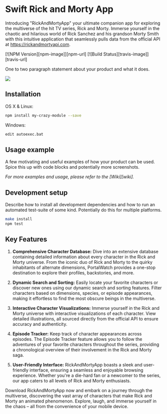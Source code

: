 # Swift Rick and Morty App

Introducing "RickAndMortyApp" your ultimate companion app for exploring the multiverse of the hit TV series, Rick and Morty. Immerse yourself in the chaotic and hilarious world of Rick Sanchez and his grandson Morty Smith with this intuitive application that seamlessly pulls data from the official API at https://rickandmortyapi.com.

[![NPM Version][npm-image]][npm-url]
[![Build Status][travis-image]][travis-url]

One to two paragraph statement about your product and what it does.

![](header.png)

## Installation

OS X & Linux:

```sh
npm install my-crazy-module --save
```

Windows:

```sh
edit autoexec.bat
```

## Usage example

A few motivating and useful examples of how your product can be used. Spice this up with code blocks and potentially more screenshots.

_For more examples and usage, please refer to the [Wiki][wiki]._

## Development setup

Describe how to install all development dependencies and how to run an automated test-suite of some kind. Potentially do this for multiple platforms.

```sh
make install
npm test
```

## Key Features

1. **Comprehensive Character Database:**
   Dive into an extensive database containing detailed information about every character in the Rick and Morty universe. From the iconic duo of Rick and Morty to the quirky inhabitants of alternate dimensions, PortalWatch provides a one-stop destination to explore their profiles, backstories, and more.

2. **Dynamic Search and Sorting:**
   Easily locate your favorite characters or discover new ones using our dynamic search and sorting features. Filter characters based on dimensions, species, or episode appearances, making it effortless to find the most obscure beings in the multiverse.

3. **Interactive Character Visualizations:**
   Immerse yourself in the Rick and Morty universe with interactive visualizations of each character. View detailed illustrations, all sourced directly from the official API to ensure accuracy and authenticity.

4. **Episode Tracker:**
   Keep track of character appearances across episodes. The Episode Tracker feature allows you to follow the adventures of your favorite characters throughout the series, providing a chronological overview of their involvement in the Rick and Morty saga.

6. **User-Friendly Interface:**
   RickAndMortyApp boasts a sleek and user-friendly interface, ensuring a seamless and enjoyable browsing experience. Whether you're a die-hard fan or a newcomer to the series, our app caters to all levels of Rick and Morty enthusiasts.

Download RickAndMortyApp now and embark on a journey through the multiverse, discovering the vast array of characters that make Rick and Morty an animated phenomenon. Explore, laugh, and immerse yourself in the chaos – all from the convenience of your mobile device.

